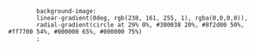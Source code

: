 
            background-image: 
            linear-gradient(0deg, rgb(238, 161, 255, 1), rgba(0,0,0,0)),
            radial-gradient(circle at 29% 0%, #300038 20%, #8f2d00 50%, #ff7700 54%, #000000 65%, #000000 75%)
            ;
        